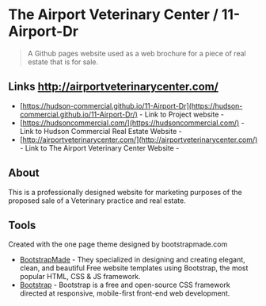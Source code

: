 


# The Airport Veterinary Center / 11-Airport-Dr
> A Github pages website used as a web brochure for a piece of real estate that is for sale.



## Links http://airportveterinarycenter.com/

- [https://hudson-commercial.github.io/11-Airport-Dr](https://hudson-commercial.github.io/11-Airport-Dr/) - Link to Project website - 
- [https://hudsoncommercial.com/](https://hudsoncommercial.com/) - Link to Hudson Commercial Real Estate Website - 
- [http://airportveterinarycenter.com/](http://airportveterinarycenter.com/) - Link to The Airport Veterinary Center Website - 


## About

This is a professionally designed website for marketing purposes of the proposed sale of a Veterinary practice and real estate.
## Tools

Created with the one page theme designed by bootstrapmade.com
- [BootstrapMade](https://bootstrapmade.com/) - They specialized in designing and creating elegant, clean, and beautiful
Free website templates using Bootstrap, the most popular HTML, CSS & JS framework.
- [Bootstrap](https://getbootstrap.com/) - Bootstrap is a free and open-source CSS framework directed at responsive, mobile-first front-end web development.

